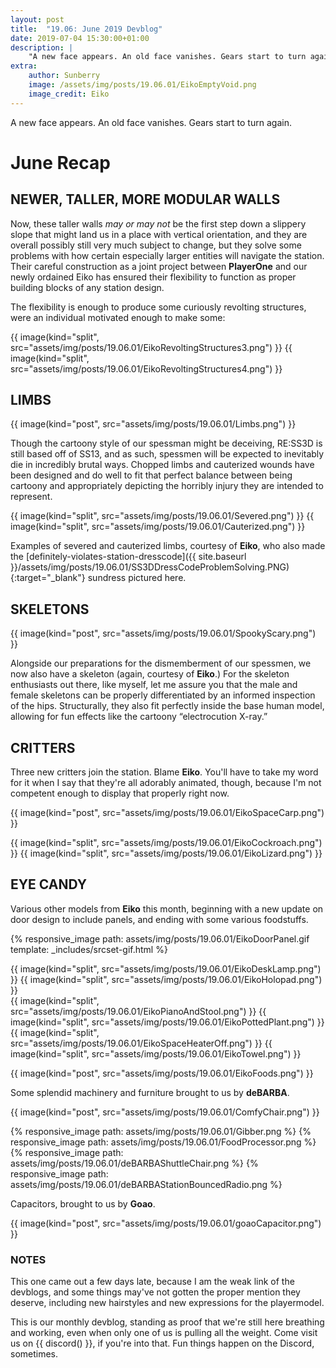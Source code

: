 ```yaml
---
layout: post
title:  "19.06: June 2019 Devblog"
date: 2019-07-04 15:30:00+01:00
description: |
    "A new face appears. An old face vanishes. Gears start to turn again."
extra:
    author: Sunberry
    image: /assets/img/posts/19.06.01/EikoEmptyVoid.png
    image_credit: Eiko
---
```


A new face appears. An old face vanishes. Gears start to turn again.

# June Recap

## NEWER, TALLER, MORE MODULAR WALLS

Now, these taller walls *may or may not* be the first step down a slippery slope that might land us in a place with vertical orientation, and they are overall possibly still very much subject to change, but they solve some problems with how certain especially larger entities will navigate the station. Their careful construction as a joint project between **PlayerOne** and our newly ordained Eiko has ensured their flexibility to function as proper building blocks of any station design.

The flexibility is enough to produce  some curiously revolting structures, were an individual motivated enough to make some:

<div class='horizontal-2' markdown='1'>
{{ image(kind="split", src="assets/img/posts/19.06.01/EikoRevoltingStructures3.png") }}
{{ image(kind="split", src="assets/img/posts/19.06.01/EikoRevoltingStructures4.png") }}
</div>

## LIMBS

{{ image(kind="post", src="assets/img/posts/19.06.01/Limbs.png") }}

Though the cartoony style of our spessman might be deceiving, RE:SS3D is still based off of SS13, and as such, spessmen will be expected to inevitably die in incredibly brutal ways. Chopped limbs and cauterized wounds have been designed and do well to fit that perfect balance between being cartoony and appropriately depicting the horribly injury they are intended to represent.

<div class='horizontal-2' markdown='1'>
{{ image(kind="split", src="assets/img/posts/19.06.01/Severed.png") }}
{{ image(kind="split", src="assets/img/posts/19.06.01/Cauterized.png") }}
</div>

Examples of severed and cauterized limbs, courtesy of **Eiko**, who also made the [definitely-violates-station-dresscode]({{ site.baseurl }}/assets/img/posts/19.06.01/SS3DDressCodeProblemSolving.PNG){:target="_blank"} sundress pictured here.

## SKELETONS

{{ image(kind="post", src="assets/img/posts/19.06.01/SpookyScary.png") }}

Alongside our preparations for the dismemberment of our spessmen, we now also have a skeleton (again, courtesy of **Eiko**.) For the skeleton enthusiasts out there, like myself, let me assure you that the male and female skeletons can be properly differentiated by an informed inspection of the hips. Structurally, they also fit perfectly inside the base human model, allowing for fun effects like the cartoony “electrocution X-ray.”

## CRITTERS

Three new critters join the station. Blame **Eiko**. You'll have to take my word for it when I say that they're all adorably animated, though, because I'm not competent enough to display that properly right now.

{{ image(kind="post", src="assets/img/posts/19.06.01/EikoSpaceCarp.png") }}

<div class='horizontal-2' markdown='1'>
{{ image(kind="split", src="assets/img/posts/19.06.01/EikoCockroach.png") }}
{{ image(kind="split", src="assets/img/posts/19.06.01/EikoLizard.png") }}
</div>

## EYE CANDY

Various other models from **Eiko** this month, beginning with a new update on door design to include panels, and ending with some various foodstuffs.

{% responsive_image path: assets/img/posts/19.06.01/EikoDoorPanel.gif template: _includes/srcset-gif.html %}

<div class='horizontal-2' markdown='1'>
{{ image(kind="split", src="assets/img/posts/19.06.01/EikoDeskLamp.png") }}
{{ image(kind="split", src="assets/img/posts/19.06.01/EikoHolopad.png") }}
</div>

<div class='horizontal-2' markdown='1'>
{{ image(kind="split", src="assets/img/posts/19.06.01/EikoPianoAndStool.png") }}
{{ image(kind="split", src="assets/img/posts/19.06.01/EikoPottedPlant.png") }}
</div>

<div class='horizontal-2' markdown='1'>
{{ image(kind="split", src="assets/img/posts/19.06.01/EikoSpaceHeaterOff.png") }}
{{ image(kind="split", src="assets/img/posts/19.06.01/EikoTowel.png") }}
</div>

{{ image(kind="post", src="assets/img/posts/19.06.01/EikoFoods.png") }}

Some splendid machinery and furniture brought to us by **deBARBA**.

{{ image(kind="post", src="assets/img/posts/19.06.01/ComfyChair.png") }}

<div class='horizontal-2' markdown='1'>
{% responsive_image path: assets/img/posts/19.06.01/Gibber.png  %}
{% responsive_image path: assets/img/posts/19.06.01/FoodProcessor.png  %}
</div>

<div class='horizontal-2' markdown='1'>
{% responsive_image path: assets/img/posts/19.06.01/deBARBAShuttleChair.png  %}
{% responsive_image path: assets/img/posts/19.06.01/deBARBAStationBouncedRadio.png  %}
</div>

Capacitors, brought to us by **Goao**.

{{ image(kind="post", src="assets/img/posts/19.06.01/goaoCapacitor.png") }}

### NOTES

This one came out a few days late, because I am the weak link of the devblogs, and some things may've not gotten the proper mention they deserve, including new hairstyles and new expressions for the playermodel.

This is our monthly devblog, standing as proof that we're still here breathing and working, even when only one of us is pulling all the weight. Come visit us on {{ discord() }}, if you're into that. Fun things happen on the Discord, sometimes.
